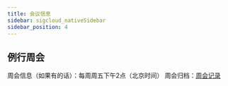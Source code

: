 ```yaml
---
title: 会议信息
sidebar: sigcloud_nativeSidebar
sidebar_position: 4
---
```


## 例行周会
周会信息（如果有的话）：每周周五下午2点（北京时间）
周会归档：[周会记录](https://oceanbase.yuque.com/org-wiki-obtech-vh7w9r/cloud-native/hng2krvfkygb375x)
